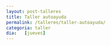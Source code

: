 ```yaml
---
layout: post-talleres
title: Taller autoayuda
permalink: /talleres/taller-autoayuda/
categoria: taller
dia:   [jueves]
---
```

